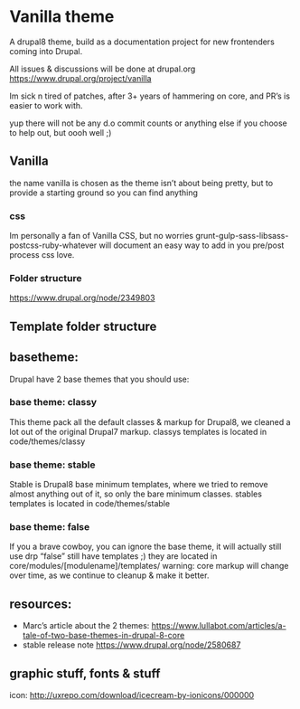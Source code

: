 # Vanilla theme
A drupal8 theme, build as a documentation project for new frontenders coming into Drupal.

All issues & discussions will be done at drupal.org
https://www.drupal.org/project/vanilla

Im sick n tired of patches, after 3+ years of hammering on core, and PR’s is easier to work with.

yup there will not be any d.o commit counts or anything else if you choose to help out, but oooh well ;)

## Vanilla 
the name vanilla is chosen as the theme isn’t about being pretty, but to provide a starting ground so you can find anything

### css 
Im personally a fan of Vanilla CSS, but no worries grunt-gulp-sass-libsass-postcss-ruby-whatever  will document an easy way to add in you pre/post process css love.

### Folder structure
https://www.drupal.org/node/2349803


## Template folder structure


## basetheme:
Drupal have 2 base themes that you should use:

### base theme: classy 
This theme pack all the default classes & markup for Drupal8, we cleaned a lot out of the original Drupal7 markup.
classys templates is located in code/themes/classy

### base theme: stable
Stable is Drupal8 base minimum templates, where we tried to remove almost anything out of it, so only the bare minimum classes.
stables templates is located in code/themes/stable
### base theme: false
If you a brave cowboy, you can ignore the base theme, it will actually still use drp
“false” still have templates ;) they are located in core/modules/[modulename]/templates/ 
warning: core markup will change over time, as we continue to cleanup & make it better.

## resources: 
* Marc’s article about the 2 themes: 
https://www.lullabot.com/articles/a-tale-of-two-base-themes-in-drupal-8-core
* stable release note https://www.drupal.org/node/2580687



## graphic stuff, fonts & stuff
icon:
http://uxrepo.com/download/icecream-by-ionicons/000000
